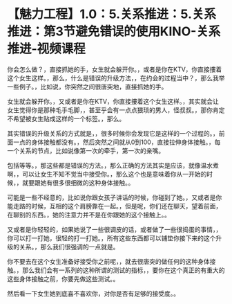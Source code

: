 # 【魅力工程】1.0：5.关系推进：5.关系推进：第3节避免错误的使用KINO-关系推进-视频课程

你会怎么做？，直接抓她的手，女生就会躲开你。，或者是你在KTV，你直接摟着这个女生这样。，那么，什么是错误的升级方法，，在约会的过程当中？，那么我举一些例子。，比如说，你突然之间很唐突地，直接抓她的手。

女生就会躲开你。，又或者是你在KTV，你直接摟着这个女生这样。，其实就会让女生觉得你是那种毛手毛脚，，甚至乎会有一点点猥琐的男人，怪叔叔。，那你肯定不希望被女生贴成这样的一个标签。，那么。

其实错误的升级关系的方式就是，，很多时候你会发现它是这样的一个过程的。，前面一点的身体接触都没有。，然后突然之间就从0到100，直接拉伸身体接触。，每一个关系的节点，比如说像第一次的牵手，第一次的亲嘴。

包括等等。，那这些都是错误的方法。，那么正确的方法其实是应该，就像温水煮啊，，可以让女生不知不觉当中接受你。，那么这个也是意味着你从一开始的时候，，就要跟她有很多很细微的这种身体接触。。

可能是一些不经意的，比如说你跟女孩子讲话的时候，你碰到了她。，又或者是你能走路的时候，互相的这个肩膀靠在一起。，但是呢，你们还在聊天，望着前面，在聊别的东西。，她的注意力并不是在你跟她的这个接触上。。

又或者是你轻轻的，如果她说了一些很调皮的话，或者做了一些很捣蛋的事情，，你可以打一打她，很轻的打一打她。，所有这些东西都可以铺垫你接下来的这个升级的关系。，那么我们很强调的一点就是。

你不要去在这个女生准备好接受你之前呢，，就去很唐突的做任何的这种身体接触。，那么我们会有一系列的这种所谓的测试的指标，，要你在这个真正的有重大的这些身体接触之前，你要先做这些测试。。

然后看一下女生她到底喜不喜欢你，对你是否有足够的接受度。。